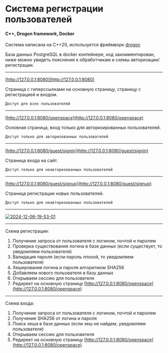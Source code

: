 # Система регистрации пользователей
#### C++, Drogon framework, Docker

Система написана на C++20, используется фреймворк [drogon](https://github.com/drogonframework/drogon/)

База данных PostgreSQL в docker контейнере, код закомментирован,<br>
ниже можно увидеть пояснения к обработчикам и схемы авторизации/регистрации.

***

[http://127.0.0.1:8080](http://127.0.0.1:8080) 

Страница с гиперссылками на основную страницу, страницу с регистрацией и входом.

`Доступ для всех пользователей`

***

[http://127.0.0.1:8080/openspace](http://127.0.0.1:8080/openspace)

Основная страница, вход только для авторизированных пользователей.

`Доступ только для авторизованных пользователей`

***

[http://127.0.0.1:8080/guest/signin](http://127.0.0.1:8080/guest/signin)

Страница входа на сайт.

`Доступ только для неавторизованных пользователей`

***

[http://127.0.0.1:8080/guest/signup](http://127.0.0.1:8080/guest/signup)

Страница регистрации новых пользователей.

`Доступ только для неавторизованных пользователей`

***

<a href="https://ibb.co/HPwh3s1"><img src="https://i.ibb.co/dpCmxq1/2024-12-06-19-53-01.png" alt="2024-12-06-19-53-01" border="0"></a>

***

Схема регистрации:
1) Получение запроса от пользователя с логином, почтой и паролем
2) Проверка существования логина в базе данных (если существует, то уведомляем пользователя)
3) Валидация пароля (если пароль плохой, то уведомляем пользователя)
4) Хеширования логина и пароля алгоритмом SHA256
5) Добавляем нового польователя в базу данных
6) Открываем сессию для пользователя
7) Редирект на основную страницу [http://127.0.0.1:8080/openspace](http://127.0.0.1:8080/openspace)

***

Схема входа:
1) Получение запроса от пользователя с логином, почтой и паролем
2) Получение SHA256 от логина и пароля
3) Поиск хеша в базе данных (если хеш не найдем, уведомляем пользователя)
4) Открываем сессию для пользователя
5) Редирект на основную страницу [http://127.0.0.1:8080/openspace](http://127.0.0.1:8080/openspace)
